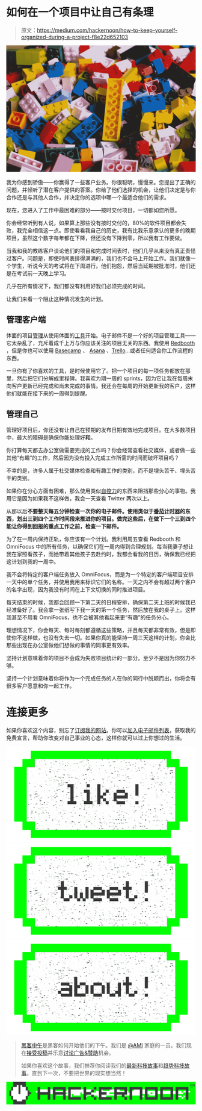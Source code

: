 # 如何在一个项目中让自己有条理

> 原文：<https://medium.com/hackernoon/how-to-keep-yourself-organized-during-a-project-f8e22d652103>

![](img/ed4e7a037eff18f23e04fb0ebed061e5.png)

我为你感到骄傲——你赢得了一些客户业务。你很聪明，慢慢来。您提出了正确的问题，并倾听了潜在客户提供的答案。你给了他们选择的机会，让他们决定是与你合作还是与其他人合作，并决定你的选项中哪一个最适合他们的需求。

现在，您进入了工作中最困难的部分——按时交付项目，一切都如您所愿。

你会经常听到有人说，如果算上那些没有按时交付的，80%的软件项目都会失败，我完全相信这一点。即使看看我自己的历史，我有比我乐意承认的更多的晚期项目，虽然这个数字每年都在下降，但还没有下降到零，所以我有工作要做。

当我和我的教练客户谈论他们的项目和完成时间表时，他们几乎从来没有真正责怪过客户。问题是，即使时间表排得满满的，我们也不会马上开始工作。我们就像一个学生，听说今天的考试将在下周进行。他们抱怨，然后当延期被批准时，他们还是在考试前一天晚上学习。

几乎在所有情况下，我们都没有利用好我们必须完成的时间。

让我们来看一个阻止这种情况发生的计划。

## 管理客户端

体面的项目[管理](https://hackernoon.com/tagged/management)从使用体面的[工具](https://hackernoon.com/tagged/tools)开始。电子邮件不是一个好的项目管理工具——它太杂乱了，充斥着成千上万与你应该关注的项目无关的东西。我使用 [Redbooth](http://curtismchale.ca/recommends/redbooth/) ，但是你也可以使用 [Basecamp](http://curtismchale.ca/recommends/basecamp/) 、 [Asana](http://curtismchale.ca/recommends/asana/) 、[Trello](http://curtismchale.ca/recommends/trello/)…或者任何适合你工作流程的东西。

一旦你有了你喜欢的工具，是时候使用它了。把一个项目的每一项任务都放在那里，然后把它们分解成里程碑。我喜欢为期一周的 sprints，因为它让我在每周末向客户更新已经完成和尚未完成的事情。我还会在每周的开始更新我的客户，这样他们就能在接下来的一周得到提醒。

## 管理自己

管理好项目后，你还没有让自己在预期的发布日期有效地完成项目。在大多数项目中，最大的障碍是确保你能处理好**和**。

你打算每天都去办公室做需要完成的工作吗？你会经常查看社交媒体，或者做一些其他“有趣”的工作，然后因为没有投入完成工作所需的时间而破坏项目吗？

不幸的是，许多人属于社交媒体检查和有趣工作的类别，而不是埋头苦干、埋头苦干的类别。

如果你在分心方面有困难，那么使用类似[自控力](https://selfcontrolapp.com/)的东西来阻挡那些分心的事物。我用它是因为如果我不这样做，我会一天查看 Twitter 两次以上。

从那以后**不要整天每五分钟检查一次你的电子邮件。使用类似于[番茄计时器](http://tomato-timer.com/)的东西，划出三到四个工作时间段来推进你的项目。做完这些后，在做下一个三到四个能让你得到回报的重点工作之前，检查一下邮件。**

为了在一周内保持正轨，你应该有一个计划。我利用周五查看 Redbooth 和 OmniFocus 中的所有任务，以确保它们在一周内得到合理规划。每当我妻子想让我在家照看孩子，而她带着其他孩子去赴约时，我都会看我的日历，确保我已经把这计划到我的一周中。

我不会将特定的客户端任务放入 OmniFocus，而是为一个特定的客户端项目安排一天中的单个任务，并使用我用来标识它们的名称。一天之内不会有超过两个客户的名字出现，因为我没有时间在上下文切换的同时推进项目。

每天结束的时候，我都会回顾一下第二天的日程安排，确保第二天上班的时候我已经准备好了。我会拿一张纸写下我一天的第一个任务，然后放在我的桌子上。这样我甚至不用看 OmniFocus，也不会被其他看起来更“有趣”的任务分心。

理想情况下，你会每天、每时每刻都遵循这些策略，并且每天都非常有效，但是即使你不这样做，也没有失去一切。如果你真的能坚持一周三天这样的计划，你会比那些出现在办公室做他们想做的事情的同事更有效率。

坚持计划意味着你的项目不会成为失败项目统计的一部分。至少不是因为你努力不够。

坚持一个计划意味着你将作为一个完成任务的人在你的同行中脱颖而出，你将会有很多客户愿意和你一起工作。

# 连接更多

如果你喜欢这个内容，别忘了[订阅我的网站](http://curtismchale.ca)。你可以[加入电子邮件列表](http://curtismchale.ca/subscribe)，获取我的免费宣言，帮助你改变对自己事业的心态，这样你就可以过上你想过的生活。

[![](img/50ef4044ecd4e250b5d50f368b775d38.png)](http://bit.ly/HackernoonFB)[![](img/979d9a46439d5aebbdcdca574e21dc81.png)](https://goo.gl/k7XYbx)[![](img/2930ba6bd2c12218fdbbf7e02c8746ff.png)](https://goo.gl/4ofytp)

> [黑客中午](http://bit.ly/Hackernoon)是黑客如何开始他们的下午。我们是 [@AMI](http://bit.ly/atAMIatAMI) 家庭的一员。我们现在[接受投稿](http://bit.ly/hackernoonsubmission)并乐意[讨论广告&赞助](mailto:partners@amipublications.com)机会。
> 
> 如果你喜欢这个故事，我们推荐你阅读我们的[最新科技故事](http://bit.ly/hackernoonlatestt)和[趋势科技故事](https://hackernoon.com/trending)。直到下一次，不要把世界的现实想当然！

[![](img/be0ca55ba73a573dce11effb2ee80d56.png)](https://goo.gl/Ahtev1)